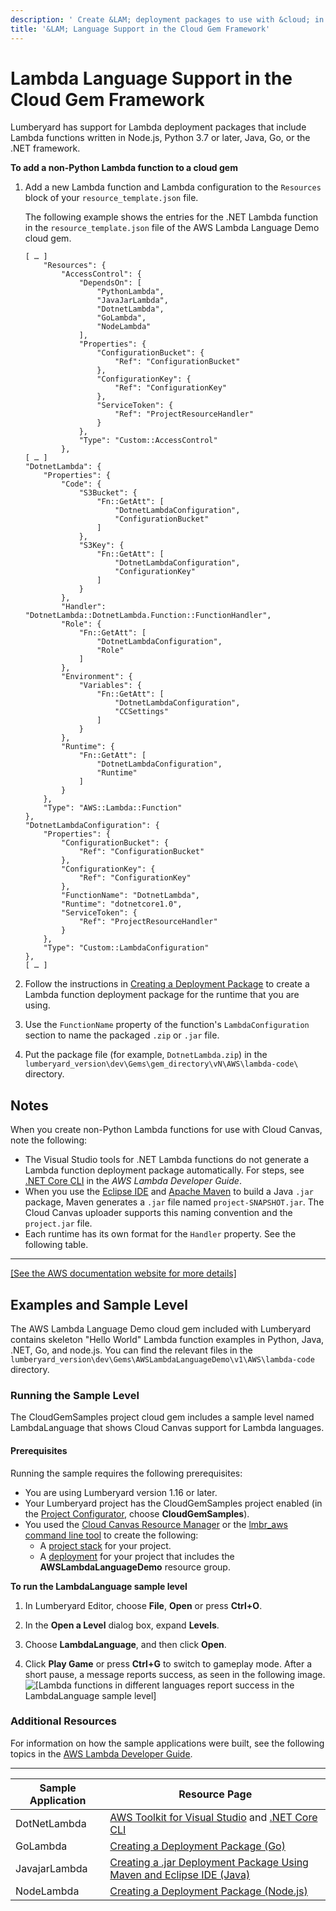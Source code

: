 ```yaml
---
description: ' Create &LAM; deployment packages to use with &cloud; in &ALYlong;. '
title: '&LAM; Language Support in the Cloud Gem Framework'
---
```

# Lambda Language Support in the Cloud Gem Framework<a name="cloud-canvas-cgf-lambda-languages"></a>

Lumberyard has support for Lambda deployment packages that include Lambda functions written in Node\.js, Python 3\.7 or later, Java, Go, or the \.NET framework\.

**To add a non\-Python Lambda function to a cloud gem**

1. Add a new Lambda function and Lambda configuration to the `Resources` block of your `resource_template.json` file\.

   The following example shows the entries for the \.NET Lambda function in the `resource_template.json` file of the AWS Lambda Language Demo cloud gem\.

   ```
   [ … ]
       "Resources": {
           "AccessControl": {
               "DependsOn": [
                   "PythonLambda",
                   "JavaJarLambda",
                   "DotnetLambda",
                   "GoLambda",
                   "NodeLambda"
               ], 
               "Properties": {
                   "ConfigurationBucket": {
                       "Ref": "ConfigurationBucket"
                   }, 
                   "ConfigurationKey": {
                       "Ref": "ConfigurationKey"
                   }, 
                   "ServiceToken": {
                       "Ref": "ProjectResourceHandler"
                   }
               }, 
               "Type": "Custom::AccessControl"
           },
   [ … ]
   "DotnetLambda": {
       "Properties": {
           "Code": {
               "S3Bucket": {
                   "Fn::GetAtt": [
                       "DotnetLambdaConfiguration",
                       "ConfigurationBucket"
                   ]
               },
               "S3Key": {
                   "Fn::GetAtt": [
                       "DotnetLambdaConfiguration",
                       "ConfigurationKey"
                   ]
               }
           },
           "Handler": "DotnetLambda::DotnetLambda.Function::FunctionHandler",
           "Role": {
               "Fn::GetAtt": [
                   "DotnetLambdaConfiguration",
                   "Role"
               ]
           },
           "Environment": {
               "Variables": {
                   "Fn::GetAtt": [
                       "DotnetLambdaConfiguration",
                       "CCSettings"
                   ]
               }
           },
           "Runtime": {
               "Fn::GetAtt": [
                   "DotnetLambdaConfiguration",
                   "Runtime"
               ]
           }
       },
       "Type": "AWS::Lambda::Function"
   },
   "DotnetLambdaConfiguration": {
       "Properties": {
           "ConfigurationBucket": {
               "Ref": "ConfigurationBucket"
           },
           "ConfigurationKey": {
               "Ref": "ConfigurationKey"
           },
           "FunctionName": "DotnetLambda",
           "Runtime": "dotnetcore1.0",
           "ServiceToken": {
               "Ref": "ProjectResourceHandler"
           }
       },
       "Type": "Custom::LambdaConfiguration"
   },
   [ … ]
   ```

1. Follow the instructions in [Creating a Deployment Package](https://docs.aws.amazon.com/lambda/latest/dg/deployment-package-v2.html) to create a Lambda function deployment package for the runtime that you are using\.

1. Use the `FunctionName` property of the function's `LambdaConfiguration` section to name the packaged `.zip` or `.jar` file\.

1. Put the package file \(for example, `DotnetLambda.zip`\) in the `lumberyard_version\dev\Gems\gem_directory\vN\AWS\lambda-code\` directory\.

## Notes<a name="cloud-canvas-cgf-lambda-languages-notes"></a>

When you create non\-Python Lambda functions for use with Cloud Canvas, note the following:
+ The Visual Studio tools for \.NET Lambda functions do not generate a Lambda function deployment package automatically\. For steps, see [\.NET Core CLI](https://docs.aws.amazon.com/lambda/latest/dg/lambda-dotnet-coreclr-deployment-package.html) in the *AWS Lambda Developer Guide*\.
+ When you use the [Eclipse IDE](https://en.wikipedia.org/wiki/Eclipse_(software)) and [Apache Maven](https://en.wikipedia.org/wiki/Apache_Maven) to build a Java `.jar` package, Maven generates a `.jar` file named `project-SNAPSHOT.jar`\. The Cloud Canvas uploader supports this naming convention and the `project.jar` file\.
+ Each runtime has its own format for the `Handler` property\. See the following table\.  
****    
[\[See the AWS documentation website for more details\]](http://docs.aws.amazon.com/lumberyard/latest/userguide/cloud-canvas-cgf-lambda-languages.html)

## Examples and Sample Level<a name="cloud-canvas-cgf-lambda-languages-examples-and-sample-level"></a>

The AWS Lambda Language Demo cloud gem included with Lumberyard contains skeleton "Hello World" Lambda function examples in Python, Java, \.NET, Go, and node\.js\. You can find the relevant files in the `lumberyard_version\dev\Gems\AWSLambdaLanguageDemo\v1\AWS\lambda-code` directory\.

### Running the Sample Level<a name="cloud-canvas-cgf-lambda-languages-running-the-sample-level"></a>

The CloudGemSamples project cloud gem includes a sample level named LambdaLanguage that shows Cloud Canvas support for Lambda languages\.

#### Prerequisites<a name="cloud-canvas-cgf-lambda-languages-sample-level-prerequisites"></a>

Running the sample requires the following prerequisites:
+ You are using Lumberyard version 1\.16 or later\.
+ Your Lumberyard project has the CloudGemSamples project enabled \(in the [Project Configurator](/docs/userguide/configurator/intro.md), choose **CloudGemSamples**\)\.
+ You used the [Cloud Canvas Resource Manager](/docs/userguide/gems/cloud-canvas/ui-rm-overview.md) or the [lmbr\_aws command line tool](/docs/userguide/gems/cloud-canvas/command-line.md) to create the following:
  + A [project stack](/docs/userguide/gems/cloud-canvas/ui-rm-project-stack.md) for your project\.
  + A [deployment](/docs/userguide/gems/cloud-canvas/ui-rm-deployments.md) for your project that includes the **AWSLambdaLanguageDemo** resource group\.

**To run the LambdaLanguage sample level**

1. In Lumberyard Editor, choose **File**, **Open** or press **Ctrl\+O**\.

1. In the **Open a Level** dialog box, expand **Levels**\.

1. Choose **LambdaLanguage**, and then click **Open**\.

1. Click **Play Game** or press **Ctrl\+G** to switch to gameplay mode\. After a short pause, a message reports success, as seen in the following image\.  
![\[Lambda functions in different languages report success in the LambdaLanguage sample level\]](/images/userguide/cloud_canvas/cloud-canvas-cgf-lambda-languages-1.png)

### Additional Resources<a name="cloud-canvas-cgf-lambda-languages-additional-resources"></a>

For information on how the sample applications were built, see the following topics in the [AWS Lambda Developer Guide](https://docs.aws.amazon.com/lambda/latest/dg/)\.


****  

| Sample Application | Resource Page | 
| --- | --- | 
| DotNetLambda | [AWS Toolkit for Visual Studio](https://docs.aws.amazon.com/lambda/latest/dg/lambda-dotnet-create-deployment-package-toolkit.html) and [\.NET Core CLI](https://docs.aws.amazon.com/lambda/latest/dg/lambda-dotnet-coreclr-deployment-package.html) | 
| GoLambda | [Creating a Deployment Package \(Go\)](https://docs.aws.amazon.com/lambda/latest/dg/lambda-go-how-to-create-deployment-package.html) | 
| JavajarLambda | [Creating a \.jar Deployment Package Using Maven and Eclipse IDE \(Java\)](https://docs.aws.amazon.com/lambda/latest/dg/java-create-jar-pkg-maven-and-eclipse.html) | 
| NodeLambda | [Creating a Deployment Package \(Node\.js\)](https://docs.aws.amazon.com/lambda/latest/dg/nodejs-create-deployment-pkg.html) | 
